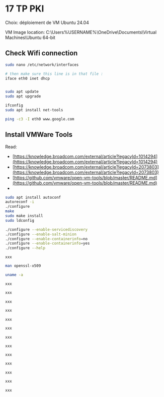 
# 17 TP PKI

Choix: déploiement de VM Ubuntu 24.04

VM Image location:
C:\Users\%USERNAME%\OneDrive\Documents\Virtual Machines\Ubuntu 64-bit

## Check Wifi connection


```bash
sudo nano /etc/network/interfaces 

# then make sure this line is in that file :
iface eth0 inet dhcp


sudo apt update
sudo apt upgrade

ifconfig
sudo apt install net-tools

ping -c3 -I eth0 www.google.com

```


## Install VMWare Tools

Read:
- [https://knowledge.broadcom.com/external/article?legacyId=1014294](https://knowledge.broadcom.com/external/article?legacyId=1014294)
- [https://knowledge.broadcom.com/external/article?legacyId=2073803](https://knowledge.broadcom.com/external/article?legacyId=2073803)
- [https://github.com/vmware/open-vm-tools/blob/master/README.md](https://github.com/vmware/open-vm-tools/blob/master/README.md)
- []()

```bash
sudo apt install autoconf
autoreconf -i
./configure
make
sudo make install
sudo ldconfig

./configure --enable-servicediscovery
./configure --enable-salt-minion
./configure --enable-containerinfo=no
./configure --enable-containerinfo=yes
./configure --help

```

```console
xxx
```

```bash
man openssl-x509

uname -a
```

```console
xxx
```



```bash
xxx
```

```console
xxx
```


```bash
xxx
```

```console
xxx
```


```bash
xxx
```

```console
xxx
```


```bash
xxx
```

```console
xxx
```


```bash
xxx
```

```console
xxx
```


```bash
xxx
```

```console
xxx
```


